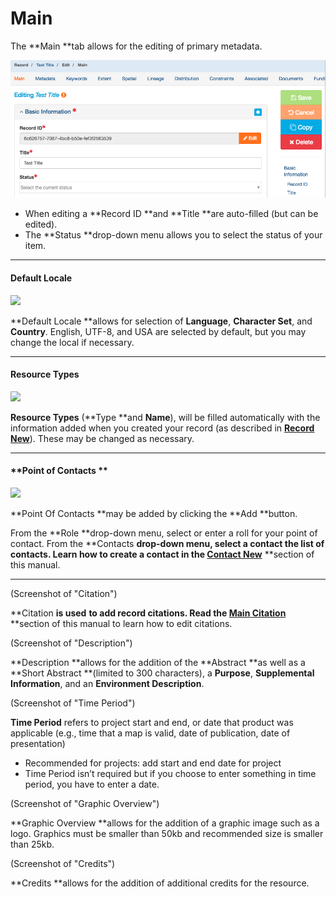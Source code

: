 # Main

The **Main **tab allows for the editing of primary metadata.

![](/assets/MainScreenshot.png)

* When editing a **Record ID **and **Title **are auto-filled \(but can be edited\).
* The **Status **drop-down menu allows you to select the status of your item.

---

#### **Default Locale**

![](https://lh4.googleusercontent.com/2ERPdFhyAVQYiGMA0NwrxuJgEpWXjv42wJWG8GyAvxbLzAkQFGPC4q0Gm69yt-5Ytt6BlFu4HipCCrunpBLJoFR9-DaAKFtq_JgmXrhmgEM_2J8an8oBrYB7cMogQ-9ub-w0_nUP)

**Default Locale **allows for selection of **Language**, **Character Set**, and **Country**. English, UTF-8, and USA are selected by default, but you may change the local if necessary.

---

#### **Resource Types**

![](https://lh5.googleusercontent.com/mpINpuZFxHh2SvToPFVGJcILS3vDJNnF_hETtwi3BmAImHcYpQHSPKSs3SySaxZdTUgyQB0PD9ghrw2djbh9ce5ZwcvV239b38nt2dGW3wlVyFT_Kmu51N789u6xmED7YQOANpyM)

**Resource Types** \(**Type **and **Name**\), will be filled automatically with the information added when you created your record \(as described in [**Record New**](/records\record\new.md)\). These may be changed as necessary.

---

#### **Point of Contacts **

![](https://lh5.googleusercontent.com/b3GKNX22m0ZAXJBjwl0o9-pOIRwA7GZW7f8pPakoOYgJbWGagO_c9QW0xt7xONBwUAjrrXj9r-g1Syw_XhfU8qSPnncHxb-7uHFqdWTxe-x9RnqEsQknnVNbdV-oyGqEtNYFHQv4)

**Point Of Contacts **may be added by clicking the **Add **button. 

From the **Role **drop-down menu, select or enter a roll for your point of contact. From the **Contacts **drop-down menu, select a contact the list of contacts. Learn how to create a contact in the [**Contact New**](/contact\new.md)** **section of this manual.

---

\(Screenshot of "Citation"\)

**Citation **is used** **to add record citations. Read the [**Main** **Citation**](/record/edit/main/citation.md)** **section of this manual to learn how to edit citations.

\(Screenshot of "Description"\)

**Description **allows for the addition of the **Abstract **as well as a **Short Abstract **\(limited to 300 characters\), a **Purpose**, **Supplemental Information**, and an **Environment Description**.

\(Screenshot of "Time Period"\)

**Time Period** refers to project start and end, or date that product was applicable \(e.g., time that a map is valid, date of publication, date of presentation\)

* Recommended for projects: add start and end date for project
* Time Period isn’t required but if you choose to enter something in time period, you have to enter a date.

\(Screenshot of "Graphic Overview"\)

**Graphic Overview **allows for the addition of a graphic image such as a logo. Graphics must be smaller than 50kb and recommended size is smaller than 25kb.

\(Screenshot of "Credits"\)

**Credits **allows for the addition of additional credits for the resource.

